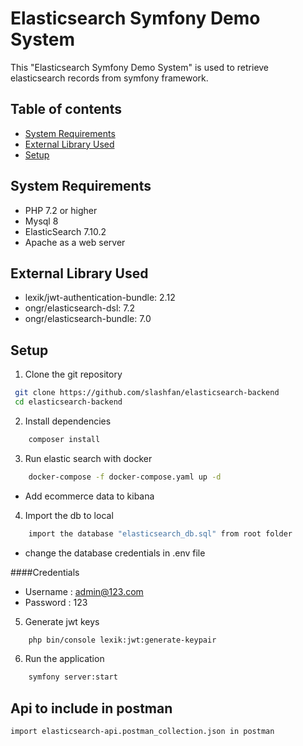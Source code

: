 # Elasticsearch Symfony Demo System
This "Elasticsearch Symfony Demo System" is used to retrieve elasticsearch records from symfony framework.

## Table of contents
* [System Requirements](#system-requirements)
* [External Library Used](#external-library-used)
* [Setup](#setup)

System Requirements
-------------------

* PHP 7.2 or higher
* Mysql 8
* ElasticSearch 7.10.2
* Apache as a web server

External Library Used
-------------------

* lexik/jwt-authentication-bundle: 2.12
* ongr/elasticsearch-dsl: 7.2 
* ongr/elasticsearch-bundle: 7.0

Setup
------------
1. Clone the git repository
```bash
 git clone https://github.com/slashfan/elasticsearch-backend
 cd elasticsearch-backend
```

2. Install dependencies

```bash
    composer install
```
3. Run elastic search with docker

```bash
    docker-compose -f docker-compose.yaml up -d
```
* Add ecommerce data to kibana

4. Import the db to local

```bash
    import the database "elasticsearch_db.sql" from root folder
```
* change the database credentials in .env file

####Credentials
* Username : admin@123.com
* Password : 123

5. Generate jwt keys

```bash
    php bin/console lexik:jwt:generate-keypair
```
   
6. Run the application

```bash
    symfony server:start
```

## Api to include in postman

```bash
import elasticsearch-api.postman_collection.json in postman
```